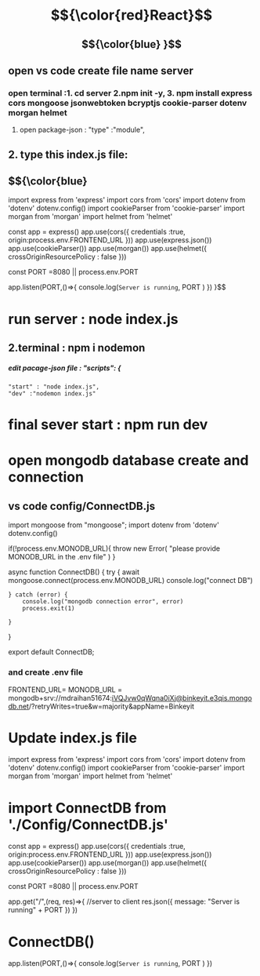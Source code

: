 # $${\color{red}React}$$
## $${\color{blue} }$$

## open vs code create file name server
### open terminal :1. cd server   2.npm init -y, 3. npm install express cors mongoose jsonwebtoken bcryptjs cookie-parser dotenv morgan helmet

1. open package-json : "type" :"module",

## 2. type this index.js file:

## $${\color{blue} 
import express from 'express'
import cors from 'cors'
import dotenv from 'dotenv'
dotenv.config()
import cookieParser from 'cookie-parser'
import morgan from 'morgan'
import helmet from 'helmet'

const app  = express()
app.use(cors({
    credentials :true,
    origin:process.env.FRONTEND_URL
}))
app.use(express.json())
app.use(cookieParser())
app.use(morgan())
app.use(helmet({
    crossOriginResourcePolicy : false
}))

const PORT =8080 || process.env.PORT

app.listen(PORT,()=>{
    console.log(`Server is running`, PORT )
})
}$$


# run server :  node index.js
## 2.terminal : npm i nodemon

##### edit pacage-json file : "scripts": {
    "start" : "node index.js",
    "dev" :"nodemon index.js"

# final sever start : npm run dev

# open mongodb database create and connection 
## vs code config/ConnectDB.js
import mongoose from "mongoose";
import dotenv from 'dotenv'
dotenv.config()

if(!process.env.MONODB_URL){
  throw new Error(
    "please provide MONODB_URL in the .env file"
  )
}

async function ConnectDB() {
    try {
         await mongoose.connect(process.env.MONODB_URL)
         console.log("connect DB")
        
    } catch (error) {
        console.log("mongodb connection error", error)
        process.exit(1)
        
    }
    
}

export default ConnectDB;

### and create .env file 


 FRONTEND_URL=
 MONODB_URL = mongodb+srv://mdraihan51674:iVQJvw0qWqna0iXj@binkeyit.e3qis.mongodb.net/?retryWrites=true&w=majority&appName=Binkeyit

# Update index.js file 
import express from 'express'
import cors from 'cors'
import dotenv from 'dotenv'
dotenv.config()
import cookieParser from 'cookie-parser'
import morgan from 'morgan'
import helmet from 'helmet'
# import ConnectDB from './Config/ConnectDB.js'

const app  = express()
app.use(cors({
    credentials :true,
    origin:process.env.FRONTEND_URL
}))
app.use(express.json())
app.use(cookieParser())
app.use(morgan())
app.use(helmet({
    crossOriginResourcePolicy : false
}))

const PORT =8080 || process.env.PORT

app.get("/",(req, res)=>{
    //server to client
    res.json({
        message: "Server is running" + PORT
    })
})
#  ConnectDB()

app.listen(PORT,()=>{
    console.log(`Server is running`, PORT )
})












